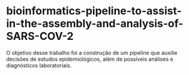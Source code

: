 # bioinformatics-pipeline-to-assist-in-the-assembly-and-analysis-of-SARS-COV-2
O objetivo desse trabalho foi a construção de um pipeline que auxilie decisões de estudos epidemiológicos, além de possíveis análises e diagnósticos laboratoriais.
